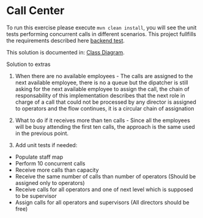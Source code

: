 # Call Center

To run this exercise please execute `mvn clean install`, you will see the unit tests performing concurrent calls in different scenarios. 
This project fullfills the requirements described here [backend test](https://drive.google.com/file/d/0BxHwiBJ3YfxVeWcwcWhBT0l4dDFQaW1iLXpYTloyeGRzX3JV/view?usp=sharing).

This solution is documented in:
 [Class Diagram](https://raw.githubusercontent.com/deayalar/callcenter/master/class%20diagram.png).

Solution to extras
1. When there are no available employees - The calls are assigned to the next available employee, there is no a queue but the dipatcher is still asking for the next available employee to assign the call,
the chain of responsability of this implementation describes that the next role in charge of a call that could not be processed by any director is assigned to operators and the flow continues, it is a circular chain of assignation

2. What to do if it receives more than ten calls - Since all the employees will be busy attending the first ten calls, the approach is the same used in the previous point.

3. Add unit tests if needed:
  - Populate staff map
  - Perform 10 concurrent calls
  - Receive more calls than capacity
  - Receive the same number of calls than number of operators (Should be assigned only to operators)
  - Receive calls for all operators and one of next level which is supposed to be supervisor
  - Assign calls for all operators and supervisors (All directors should be free)
  
